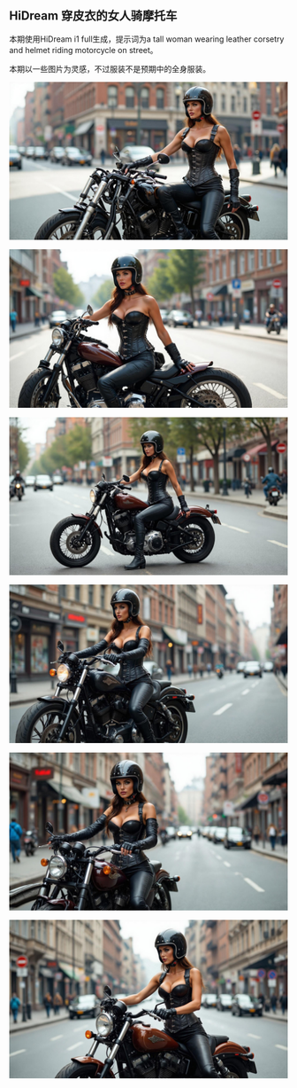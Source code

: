 ## HiDream 穿皮衣的女人骑摩托车

本期使用HiDream i1 full生成，提示词为a tall woman wearing leather corsetry and helmet riding motorcycle on street。

本期以一些图片为灵感，不过服装不是预期中的全身服装。

![ComfyUI_00021_.jpg](https://github.com/Willian7004/media-blog/blob/main/files/202505/2025051703/ComfyUI_00021_.jpg?raw=true)

![ComfyUI_00023_.jpg](https://github.com/Willian7004/media-blog/blob/main/files/202505/2025051703/ComfyUI_00023_.jpg?raw=true)

![ComfyUI_00024_.jpg](https://github.com/Willian7004/media-blog/blob/main/files/202505/2025051703/ComfyUI_00024_.jpg?raw=true)

![ComfyUI_00025_.jpg](https://github.com/Willian7004/media-blog/blob/main/files/202505/2025051703/ComfyUI_00025_.jpg?raw=true)

![ComfyUI_00027_.jpg](https://github.com/Willian7004/media-blog/blob/main/files/202505/2025051703/ComfyUI_00027_.jpg?raw=true)

![ComfyUI_00029_.jpg](https://github.com/Willian7004/media-blog/blob/main/files/202505/2025051703/ComfyUI_00029_.jpg?raw=true)